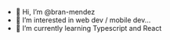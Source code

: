 - 👋 Hi, I’m @bran-mendez
- 👀 I’m interested in web dev / mobile dev...
- 🌱 I’m currently learning Typescript and React

<!---
bran-mendez/bran-mendez is a ✨ special ✨ repository because its `README.md` (this file) appears on your GitHub profile.
You can click the Preview link to take a look at your changes.
--->
